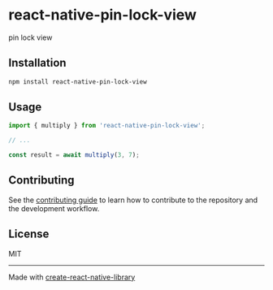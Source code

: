 # react-native-pin-lock-view

pin lock view

## Installation

```sh
npm install react-native-pin-lock-view
```

## Usage

```js
import { multiply } from 'react-native-pin-lock-view';

// ...

const result = await multiply(3, 7);
```

## Contributing

See the [contributing guide](CONTRIBUTING.md) to learn how to contribute to the repository and the development workflow.

## License

MIT

---

Made with [create-react-native-library](https://github.com/callstack/react-native-builder-bob)
